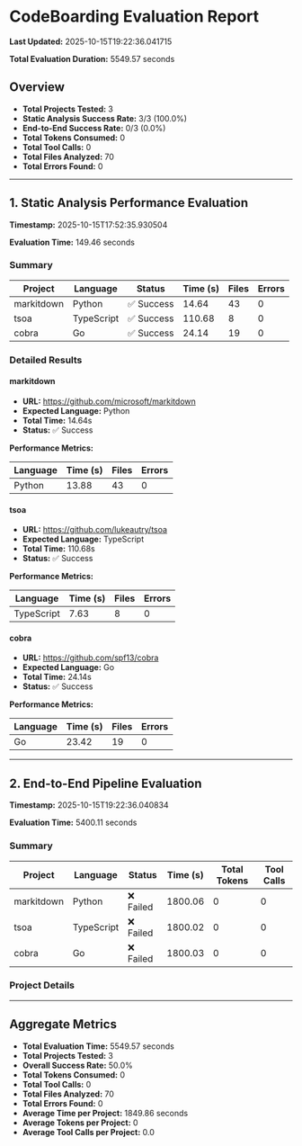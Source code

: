 # CodeBoarding Evaluation Report

**Last Updated:** 2025-10-15T19:22:36.041715

**Total Evaluation Duration:** 5549.57 seconds

## Overview

- **Total Projects Tested:** 3
- **Static Analysis Success Rate:** 3/3 (100.0%)
- **End-to-End Success Rate:** 0/3 (0.0%)
- **Total Tokens Consumed:** 0
- **Total Tool Calls:** 0
- **Total Files Analyzed:** 70
- **Total Errors Found:** 0

---

## 1. Static Analysis Performance Evaluation

**Timestamp:** 2025-10-15T17:52:35.930504

**Evaluation Time:** 149.46 seconds

### Summary

| Project | Language | Status | Time (s) | Files | Errors |
|---------|----------|--------|----------|-------|--------|
| markitdown | Python | ✅ Success | 14.64 | 43 | 0 |
| tsoa | TypeScript | ✅ Success | 110.68 | 8 | 0 |
| cobra | Go | ✅ Success | 24.14 | 19 | 0 |

### Detailed Results

#### markitdown

- **URL:** https://github.com/microsoft/markitdown
- **Expected Language:** Python
- **Total Time:** 14.64s
- **Status:** ✅ Success

**Performance Metrics:**

| Language | Time (s) | Files | Errors |
|----------|----------|-------|--------|
| Python | 13.88 | 43 | 0 |

#### tsoa

- **URL:** https://github.com/lukeautry/tsoa
- **Expected Language:** TypeScript
- **Total Time:** 110.68s
- **Status:** ✅ Success

**Performance Metrics:**

| Language | Time (s) | Files | Errors |
|----------|----------|-------|--------|
| TypeScript | 7.63 | 8 | 0 |

#### cobra

- **URL:** https://github.com/spf13/cobra
- **Expected Language:** Go
- **Total Time:** 24.14s
- **Status:** ✅ Success

**Performance Metrics:**

| Language | Time (s) | Files | Errors |
|----------|----------|-------|--------|
| Go | 23.42 | 19 | 0 |

---

## 2. End-to-End Pipeline Evaluation

**Timestamp:** 2025-10-15T19:22:36.040834

**Evaluation Time:** 5400.11 seconds

### Summary

| Project | Language | Status | Time (s) | Total Tokens | Tool Calls |
|---------|----------|--------|----------|--------------|------------|
| markitdown | Python | ❌ Failed | 1800.06 | 0 | 0 |
| tsoa | TypeScript | ❌ Failed | 1800.02 | 0 | 0 |
| cobra | Go | ❌ Failed | 1800.03 | 0 | 0 |

### Project Details

---

## Aggregate Metrics

- **Total Evaluation Time:** 5549.57 seconds
- **Total Projects Tested:** 3
- **Overall Success Rate:** 50.0%
- **Total Tokens Consumed:** 0
- **Total Tool Calls:** 0
- **Total Files Analyzed:** 70
- **Total Errors Found:** 0
- **Average Time per Project:** 1849.86 seconds
- **Average Tokens per Project:** 0
- **Average Tool Calls per Project:** 0.0
